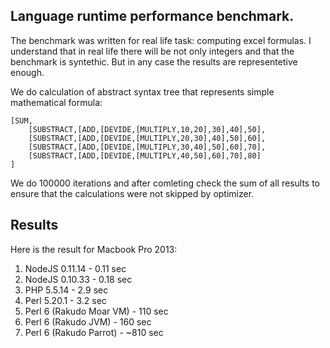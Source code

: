Language runtime performance benchmark.
--------------------------------------

The benchmark was written for real life task: computing excel formulas. I understand that in real life there will be not only integers and that the benchmark is syntethic. But in any case the results are representetive enough.

We do calculation of abstract syntax tree that represents simple mathematical formula:

    [SUM,
        [SUBSTRACT,[ADD,[DEVIDE,[MULTIPLY,10,20],30],40],50],
        [SUBSTRACT,[ADD,[DEVIDE,[MULTIPLY,20,30],40],50],60],
        [SUBSTRACT,[ADD,[DEVIDE,[MULTIPLY,30,40],50],60],70],
        [SUBSTRACT,[ADD,[DEVIDE,[MULTIPLY,40,50],60],70],80]
    ]

We do 100000 iterations and after comleting check the sum of all results to ensure that the calculations were not skipped by optimizer.

## Results

Here is the result for Macbook Pro 2013:

1. NodeJS 0.11.14 - 0.11 sec
2. NodeJS 0.10.33 - 0.18 sec
3. PHP 5.5.14 - 2.9 sec
4. Perl 5.20.1 - 3.2 sec
5. Perl 6 (Rakudo Moar VM) - 110 sec
6. Perl 6 (Rakudo JVM) - 160 sec
7. Perl 6 (Rakudo Parrot) - ~810 sec
